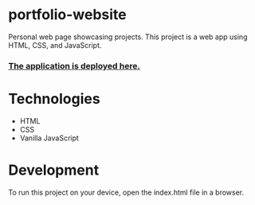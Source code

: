 # **portfolio-website**
Personal web page showcasing projects. This project is a web app using HTML, CSS, and JavaScript.

### [The application is deployed here.](https://molleira.github.io/portfolio-website/)


# Technologies
* HTML
* CSS
* Vanilla JavaScript

# Development
To run this project on your device, open the index.html file in a browser.
